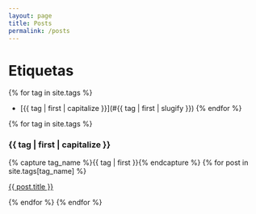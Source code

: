 ```yaml
---
layout: page
title: Posts
permalink: /posts
---
```


# Etiquetas

{% for tag in site.tags %}
- [{{ tag | first | capitalize }}](#{{ tag | first | slugify }})
{% endfor %}

{% for tag in site.tags %}
<h3 id="{{ tag | first | slugify}}">{{ tag | first | capitalize }}</h3>
{% capture tag_name %}{{ tag | first }}{% endcapture %}
{% for post in site.tags[tag_name] %}
  <p class="post-list">
    <a href="{{ post.url }}">{{ post.title }}</a>
  </p>
{% endfor %}
{% endfor %}
